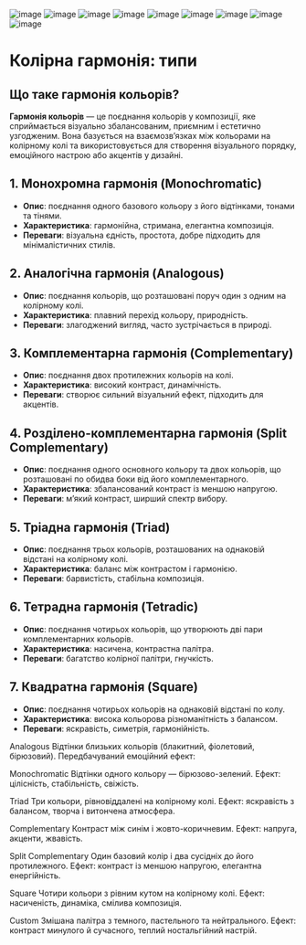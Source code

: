 ![image](https://github.com/user-attachments/assets/f5c05e5d-d9c9-4650-831b-ad7780dd4f9c)
![image](https://github.com/user-attachments/assets/47aac791-d6ee-4565-9db1-fd7fceb0c1c9)
![image](https://github.com/user-attachments/assets/254579fe-2c8d-40b4-b846-c4fcd58579e4)
![image](https://github.com/user-attachments/assets/c10cada1-37fe-4370-83ab-acc5f7eb4908)
![image](https://github.com/user-attachments/assets/52cfe3d6-0be6-4d4e-875d-cc4ed6eee33d)
![image](https://github.com/user-attachments/assets/cb228dd9-e37b-4657-af3b-7c3a5d26e53d)
![image](https://github.com/user-attachments/assets/5118483f-1f13-4ffa-bf8a-893286b14b13)
![image](https://github.com/user-attachments/assets/6b016ba5-e70e-4491-bfbb-184b9d34de33)
![image](https://github.com/user-attachments/assets/89743185-a9cf-49a0-aa08-35ee77b3a84b)





# Колірна гармонія: типи

## Що таке гармонія кольорів?

**Гармонія кольорів** — це поєднання кольорів у композиції, яке сприймається візуально збалансованим, приємним і естетично узгодженим. Вона базується на взаємозв’язках між кольорами на колірному колі та використовується для створення візуального порядку, емоційного настрою або акцентів у дизайні.

## 1. Монохромна гармонія (Monochromatic)

- **Опис**: поєднання одного базового кольору з його відтінками, тонами та тінями.
- **Характеристика**: гармонійна, стримана, елегантна композиція.
- **Переваги**: візуальна єдність, простота, добре підходить для мінімалістичних стилів.

## 2. Аналогічна гармонія (Analogous)

- **Опис**: поєднання кольорів, що розташовані поруч один з одним на колірному колі.
- **Характеристика**: плавний перехід кольору, природність.
- **Переваги**: злагоджений вигляд, часто зустрічається в природі.

## 3. Комплементарна гармонія (Complementary)

- **Опис**: поєднання двох протилежних кольорів на колі.
- **Характеристика**: високий контраст, динамічність.
- **Переваги**: створює сильний візуальний ефект, підходить для акцентів.

## 4. Розділено-комплементарна гармонія (Split Complementary)

- **Опис**: поєднання одного основного кольору та двох кольорів, що розташовані по обидва боки від його комплементарного.
- **Характеристика**: збалансований контраст із меншою напругою.
- **Переваги**: м’який контраст, ширший спектр вибору.

## 5. Тріадна гармонія (Triad)

- **Опис**: поєднання трьох кольорів, розташованих на однаковій відстані на колірному колі.
- **Характеристика**: баланс між контрастом і гармонією.
- **Переваги**: барвистість, стабільна композиція.

## 6. Тетрадна гармонія (Tetradic)

- **Опис**: поєднання чотирьох кольорів, що утворюють дві пари комплементарних кольорів.
- **Характеристика**: насичена, контрастна палітра.
- **Переваги**: багатство колірної палітри, гнучкість.

## 7. Квадратна гармонія (Square)

- **Опис**: поєднання чотирьох кольорів на однаковій відстані по колу.
- **Характеристика**: висока кольорова різноманітність з балансом.
- **Переваги**: яскравість, симетрія, гармонійність.




Analogous
Відтінки близьких кольорів (блакитний, фіолетовий, бірюзовий).
Передбачуваний емоційний ефект:

Monochromatic
Відтінки одного кольору — бірюзово-зелений.
Ефект: цілісність, стабільність, свіжість.

Triad
Три кольори, рівновіддалені на колірному колі.
Ефект: яскравість з балансом, творча і витончена атмосфера.

Complementary
Контраст між синім і жовто-коричневим.
Ефект: напруга, акценти, жвавість.

Split Complementary
Один базовий колір і два сусідніх до його протилежного.
Ефект: контраст із меншою напругою, елегантна енергійність.

Square
Чотири кольори з рівним кутом на колірному колі.
Ефект: насиченість, динаміка, смілива композиція.

Custom
Змішана палітра з темного, пастельного та нейтрального.
Ефект: контраст минулого й сучасного, теплий ностальгійний настрій.
